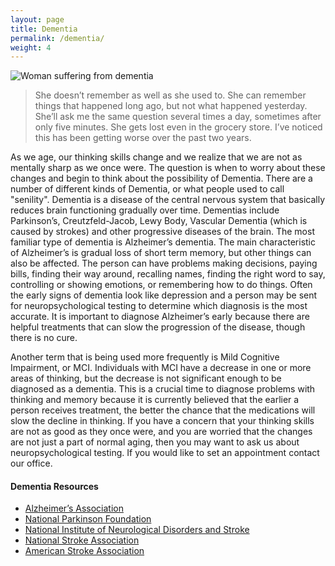 ```yaml
---
layout: page
title: Dementia
permalink: /dementia/
weight: 4
---
```

![Woman suffering from dementia](../images/woman-with-dementia.jpg)

> She doesn’t remember as well as she used to. She can remember things
> that happened long ago, but not what happened yesterday. She’ll ask
> me the same question several times a day, sometimes after only five
> minutes. She gets lost even in the grocery store. I’ve noticed this
> has been getting worse over the past two years.

As we age, our thinking skills change and we realize that we are not
as mentally sharp as we once were. The question is when to worry about
these changes and begin to think about the possibility of
Dementia. There are a number of different kinds of Dementia, or what
people used to call "senility". Dementia is a disease of the central
nervous system that basically reduces brain functioning gradually over
time. Dementias include Parkinson’s, Creutzfeld-Jacob, Lewy Body,
Vascular Dementia (which is caused by strokes) and other progressive
diseases of the brain. The most familiar type of dementia is
Alzheimer’s dementia. The main characteristic of Alzheimer’s is
gradual loss of short term memory, but other things can also be
affected. The person can have problems making decisions, paying bills,
finding their way around, recalling names, finding the right word to
say, controlling or showing emotions, or remembering how to do
things. Often the early signs of dementia look like depression and a
person may be sent for neuropsychological testing to determine which
diagnosis is the most accurate. It is important to diagnose
Alzheimer’s early because there are helpful treatments that can slow
the progression of the disease, though there is no cure.

Another term that is being used more frequently is Mild Cognitive
Impairment, or MCI. Individuals with MCI have a decrease in one or
more areas of thinking, but the decrease is not significant enough to
be diagnosed as a dementia. This is a crucial time to diagnose
problems with thinking and memory because it is currently believed
that the earlier a person receives treatment, the better the chance
that the medications will slow the decline in thinking. If you have a
concern that your thinking skills are not as good as they once were,
and you are worried that the changes are not just a part of normal
aging, then you may want to ask us about neuropsychological
testing. If you would like to set an appointment contact our office.

#### Dementia Resources
* [Alzheimer’s Association](http://www.alz.org)
* [National Parkinson Foundation](http://www.parkinson.org)
* [National Institute of Neurological Disorders and Stroke](http://www.ninds.nih.gov/)
* [National Stroke Association](http://www.stroke.org)
* [American Stroke Association](http://www.strokeassociation.org)
